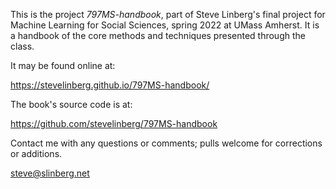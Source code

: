 This is the project *797MS-handbook*, part of Steve Linberg's final project for Machine Learning for Social Sciences, spring 2022 at UMass Amherst. It is a handbook of the core methods and techniques presented through the class.

It may be found online at:

https://stevelinberg.github.io/797MS-handbook/

The book's source code is at:

https://github.com/stevelinberg/797MS-handbook

Contact me with any questions or comments; pulls welcome for corrections or additions.

steve@slinberg.net


